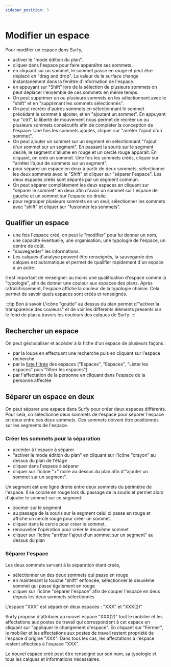 ```yaml
---
sidebar_position: 3
---
```


# Modifier un espace

<Youtube code="_B7Jb3eAn4I"/>

Pour modifier un espace dans Surfy,

-   activer le "mode édition du plan".
-   cliquer dans l'espace pour faire apparaître ses sommets.
-   en cliquant sur un sommet, le sommet passe en rouge et peut être déplacé en "drag and drop". La valeur de la surface change instantanément dans la fenêtre d'information de l'espace.
-   en appuyant sur "Shift" lors de la sélection de plusieurs sommets on peut déplacer l'ensemble de ces sommets en même temps.
-   On peut supprimer un ou plusieurs sommets en les sélectionnant avec le "shift" et en "supprimant les sommets sélectionnés".
-   On peut recréer d'autres sommets en sélectionnant le sommet précédant le sommet à ajouter, et en "ajoutant un sommet". En appuyant sur "ctrl", la liberté de mouvement nous permet de recréer un ou plusieurs sommets consécutifs afin de compléter la conception de l'espace. Une fois les sommets ajoutés, cliquer sur "arrêter l'ajout d'un sommet".
-   On peut ajouter un sommet sur un segment en sélectionnant "l'ajout d'un sommet sur un segment". En passant la souris sur le segment désiré, le segment s'allume en rouge et un cercle rouge apparaît. En cliquant, on crée un sommet. Une fois les sommets créés, cliquer sur "arrêter l'ajout de sommets sur un segment".
-   pour séparer un espace en deux à partir de deux sommets, sélectionner les deux sommets avec le "Shift" et cliquer sur "séparer l'espace". Les deux espaces créés sont séparés par un segment commun.
-   On peut séparer complètement les deux espaces en cliquant sur "séparer le sommet" en deux afin d'avoir un sommet sur l'espace de gauche et un sommet sur l'espace de droite.
-   pour regrouper plusieurs sommets en un seul, sélectionner les sommets avec "shift" et cliquer sur "fusionner les sommets".

## Qualifier un espace

-   une fois l'espace créé, on peut le "modifier" pour lui donner un nom, une capacité éventuelle, une organisation, une typologie de l'espace, un centre de coût.
-   "sauvegarder" les informations. 
-   Les calques d'analyse peuvent être renseignés, la sauvegarde des calques est automatique et permet de qualifier rapidement d'un espace à un autre.

Il est important de renseigner au moins une qualification d'espace comme la "typologie", afin de donner une couleur aux espaces des plans. 
Après rafraîchissement, l'espace affiche la couleur de la typologie choisie. Cela permet de savoir quels espaces sont créés et  renseignés.

:::tip Bon à savoir
L'icône "goutte" au dessus du plan permet d'"activer la transparence des couleurs" et de voir les différents éléments présents sur le fond de plan à travers les couleurs des calques de Surfy.
:::

## Rechercher un espace

On peut géolocaliser et accéder à la fiche d'un espace de plusieurs façons :

-   par la loupe en effectuant une recherche puis en cliquant sur l'espace recherché
-   par la [liste filtrée](/docs/courses/find/listfindcourse) des espaces ("Espaces", "Espaces", "Lister les espaces" puis "filtrer les espaces")
-   par l'affectation de la personne en cliquant dans l'espace de la personne affectée


## Séparer un espace en deux


On peut séparer une espace dans Surfy pour créer deux espaces différents.
Pour cela, on sélectionne deux sommets de l'espace pour séparer l'espace en deux entre ces deux sommets.
Ces sommets doivent être positionnés sur les segments de l'espace.


<Youtube code="OH0KcuzeSgU"/>


### Créer les sommets pour la séparation

-   accéder à l'espace à séparer
-   "activer le mode édition du plan" en cliquant sur l'icône "crayon" au dessus du plan de l'étage
-   cliquer dans l'espace à séparer
-   cliquer sur l'icône "+" noire au dessus du plan afin d'"ajouter un sommet sur un segment".

Un segment est une ligne droite entre deux sommets du périmètre de l'espace.
Il se colorie en rouge lors du passage de la souris et permet alors d'ajouter le sommet sur ce segment:

-   zoomer sur le segment
-   au passage de la souris sur le segment celui ci passe en rouge et affiche un cercle rouge pour créer un sommet. 
-   cliquer dans le cercle pour créer le sommet.
-   renouveller l'opération pour créer le deuxième sommet
-   cliquer sur l'icône "arrêter l'ajout d'un sommet sur un segment" au dessus du plan

### Séparer l'espace

Les deux sommets servant à la séparation étant créés,

-   sélectionner un des deux sommets qui passe en rouge
-   en maintenant la touche "shift" enfoncée, sélectionner le deuxième sommet qui passe également en rouge
-   cliquer sur l'icône "séparer l'espace" afin de couper l'espace en deux depuis les deux sommets sélectionnés

L'espace "XXX" est séparé en deux espaces : "XXX" et "XXX(2)"

Surfy propose d'attribuer au nouvel espace "XXX(2)" tout le mobilier et les affectations aux postes de travail qui correspondent à cet espace en cliquant sur "appliquer le changement d'espace". En cliquant sur "Fermer", le mobilier et les affectations aux postes de travail restent propriété de l'espace d'origine "XXX".
Dans tous les cas, les affectations à l'espace restent affectées à l'espace "XXX".

Le nouvel espace créé peut être renseigné sur son nom, sa typologie et tous les calques et informations nécessaires.

